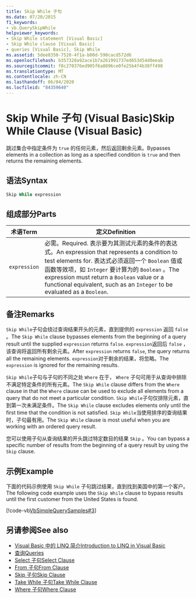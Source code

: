 ```yaml
---
title: Skip While 子句
ms.date: 07/20/2015
f1_keywords:
- vb.QuerySkipWhile
helpviewer_keywords:
- Skip While statement [Visual Basic]
- Skip While clause [Visual Basic]
- queries [Visual Basic], Skip While
ms.assetid: 5dee8350-7520-4f1a-b00d-590cacd572d6
ms.openlocfilehash: b357320a92ace1b7a261991737ed653d54d0eeab
ms.sourcegitcommit: f8c270376ed905f6a8896ce0fe25b4f4b38ff498
ms.translationtype: MT
ms.contentlocale: zh-CN
ms.lasthandoff: 06/04/2020
ms.locfileid: "84359640"
---
```

# <a name="skip-while-clause-visual-basic"></a><span data-ttu-id="47991-102">Skip While 子句 (Visual Basic)</span><span class="sxs-lookup"><span data-stu-id="47991-102">Skip While Clause (Visual Basic)</span></span>
<span data-ttu-id="47991-103">跳过集合中指定条件为 `true` 的任何元素，然后返回剩余元素。</span><span class="sxs-lookup"><span data-stu-id="47991-103">Bypasses elements in a collection as long as a specified condition is `true` and then returns the remaining elements.</span></span>  
  
## <a name="syntax"></a><span data-ttu-id="47991-104">语法</span><span class="sxs-lookup"><span data-stu-id="47991-104">Syntax</span></span>  
  
```vb  
Skip While expression  
```  
  
## <a name="parts"></a><span data-ttu-id="47991-105">组成部分</span><span class="sxs-lookup"><span data-stu-id="47991-105">Parts</span></span>  
  
|<span data-ttu-id="47991-106">术语</span><span class="sxs-lookup"><span data-stu-id="47991-106">Term</span></span>|<span data-ttu-id="47991-107">定义</span><span class="sxs-lookup"><span data-stu-id="47991-107">Definition</span></span>|  
|---|---|  
|`expression`|<span data-ttu-id="47991-108">必需。</span><span class="sxs-lookup"><span data-stu-id="47991-108">Required.</span></span> <span data-ttu-id="47991-109">表示要为其测试元素的条件的表达式。</span><span class="sxs-lookup"><span data-stu-id="47991-109">An expression that represents a condition to test elements for.</span></span> <span data-ttu-id="47991-110">表达式必须返回一个 `Boolean` 值或函数等效项，如 `Integer` 要计算为的 `Boolean` 。</span><span class="sxs-lookup"><span data-stu-id="47991-110">The expression must return a `Boolean` value or a functional equivalent, such as an `Integer` to be evaluated as a `Boolean`.</span></span>|  
  
## <a name="remarks"></a><span data-ttu-id="47991-111">备注</span><span class="sxs-lookup"><span data-stu-id="47991-111">Remarks</span></span>  
 <span data-ttu-id="47991-112">`Skip While`子句会绕过查询结果开头的元素，直到提供的 `expression` 返回 `false` 。</span><span class="sxs-lookup"><span data-stu-id="47991-112">The `Skip While` clause bypasses elements from the beginning of a query result until the supplied `expression` returns `false`.</span></span> <span data-ttu-id="47991-113">`expression`返回后 `false` ，该查询将返回所有剩余元素。</span><span class="sxs-lookup"><span data-stu-id="47991-113">After `expression` returns `false`, the query returns all the remaining elements.</span></span> <span data-ttu-id="47991-114">`expression`对于剩余的结果，将忽略。</span><span class="sxs-lookup"><span data-stu-id="47991-114">The `expression` is ignored for the remaining results.</span></span>  
  
 <span data-ttu-id="47991-115">`Skip While`子句与子句的不同之处 `Where` 在于， `Where` 子句可用于从查询中排除不满足特定条件的所有元素。</span><span class="sxs-lookup"><span data-stu-id="47991-115">The `Skip While` clause differs from the `Where` clause in that the `Where` clause can be used to exclude all elements from a query that do not meet a particular condition.</span></span> <span data-ttu-id="47991-116">`Skip While`子句仅排除元素，直到第一次未满足条件。</span><span class="sxs-lookup"><span data-stu-id="47991-116">The `Skip While` clause excludes elements only until the first time that the condition is not satisfied.</span></span> <span data-ttu-id="47991-117">`Skip While`当使用排序的查询结果时，子句最有用。</span><span class="sxs-lookup"><span data-stu-id="47991-117">The `Skip While` clause is most useful when you are working with an ordered query result.</span></span>  
  
 <span data-ttu-id="47991-118">您可以使用子句从查询结果的开头跳过特定数目的结果 `Skip` 。</span><span class="sxs-lookup"><span data-stu-id="47991-118">You can bypass a specific number of results from the beginning of a query result by using the `Skip` clause.</span></span>  
  
## <a name="example"></a><span data-ttu-id="47991-119">示例</span><span class="sxs-lookup"><span data-stu-id="47991-119">Example</span></span>  
 <span data-ttu-id="47991-120">下面的代码示例使用 `Skip While` 子句跳过结果，直到找到美国中的第一个客户。</span><span class="sxs-lookup"><span data-stu-id="47991-120">The following code example uses the `Skip While` clause to bypass results until the first customer from the United States is found.</span></span>  
  
 [!code-vb[VbSimpleQuerySamples#3](~/samples/snippets/visualbasic/VS_Snippets_VBCSharp/VbSimpleQuerySamples/VB/QuerySamples1.vb#3)]  
  
## <a name="see-also"></a><span data-ttu-id="47991-121">另请参阅</span><span class="sxs-lookup"><span data-stu-id="47991-121">See also</span></span>

- [<span data-ttu-id="47991-122">Visual Basic 中的 LINQ 简介</span><span class="sxs-lookup"><span data-stu-id="47991-122">Introduction to LINQ in Visual Basic</span></span>](../../programming-guide/language-features/linq/introduction-to-linq.md)
- [<span data-ttu-id="47991-123">查询</span><span class="sxs-lookup"><span data-stu-id="47991-123">Queries</span></span>](index.md)
- [<span data-ttu-id="47991-124">Select 子句</span><span class="sxs-lookup"><span data-stu-id="47991-124">Select Clause</span></span>](select-clause.md)
- [<span data-ttu-id="47991-125">From 子句</span><span class="sxs-lookup"><span data-stu-id="47991-125">From Clause</span></span>](from-clause.md)
- [<span data-ttu-id="47991-126">Skip 子句</span><span class="sxs-lookup"><span data-stu-id="47991-126">Skip Clause</span></span>](skip-clause.md)
- [<span data-ttu-id="47991-127">Take While 子句</span><span class="sxs-lookup"><span data-stu-id="47991-127">Take While Clause</span></span>](take-while-clause.md)
- [<span data-ttu-id="47991-128">Where 子句</span><span class="sxs-lookup"><span data-stu-id="47991-128">Where Clause</span></span>](where-clause.md)

